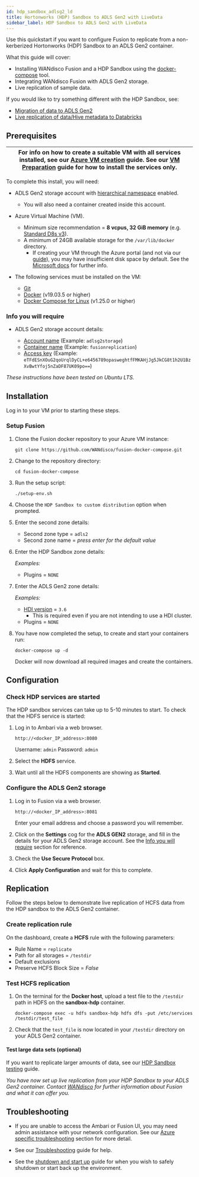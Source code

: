 ```yaml
---
id: hdp_sandbox_adlsg2_ld
title: Hortonworks (HDP) Sandbox to ADLS Gen2 with LiveData
sidebar_label: HDP Sandbox to ADLS Gen2 with LiveData
---
```


Use this quickstart if you want to configure Fusion to replicate from a non-kerberized Hortonworks (HDP) Sandbox to an ADLS Gen2 container.

What this guide will cover:

- Installing WANdisco Fusion and a HDP Sandbox using the [docker-compose](https://docs.docker.com/compose/) tool.
- Integrating WANdisco Fusion with ADLS Gen2 storage.
- Live replication of sample data.

If you would like to try something different with the HDP Sandbox, see:

* [Migration of data to ADLS Gen2](./hdp_sandbox-adlsg2_lm.md)
* [Live replication of data/Hive metadata to Databricks](./hdp_sandbox_lhv_client-adlsg2_lan.md)

## Prerequisites

|For info on how to create a suitable VM with all services installed, see our [Azure VM creation](../preparation/azure_vm_creation.md) guide. See our [VM Preparation](../preparation/vm_prep.md) guide for how to install the services only.|
|---|

To complete this install, you will need:

* ADLS Gen2 storage account with [hierarchical namespace](https://docs.microsoft.com/en-us/azure/storage/blobs/data-lake-storage-namespace) enabled.
  * You will also need a container created inside this account.
* Azure Virtual Machine (VM).
  * Minimum size recommendation = **8 vcpus, 32 GiB memory** (e.g. [Standard D8s v3](https://docs.microsoft.com/en-us/azure/virtual-machines/dv3-dsv3-series#dsv3-series)).
  * A minimum of 24GB available storage for the `/var/lib/docker` directory.
    * If creating your VM through the Azure portal (and not via our [guide](../preparation/azure_vm_creation.md)), you may have insufficient disk space by default. See the [Microsoft docs](https://docs.microsoft.com/en-us/azure/virtual-machines/windows/expand-os-disk) for further info.

* The following services must be installed on the VM:
  * [Git](https://git-scm.com/book/en/v2/Getting-Started-Installing-Git)
  * [Docker](https://docs.docker.com/install/) (v19.03.5 or higher)
  * [Docker Compose for Linux](https://docs.docker.com/compose/install/#install-compose) (v1.25.0 or higher)

### Info you will require

* ADLS Gen2 storage account details:

  * [Account name](https://docs.microsoft.com/en-us/azure/storage/common/storage-account-create?tabs=azure-portal#create-a-storage-account) (Example: `adlsg2storage`)
  * [Container name](https://docs.microsoft.com/en-us/azure/storage/blobs/storage-quickstart-blobs-portal#create-a-container) (Example: `fusionreplication`)
  * [Access key](https://docs.microsoft.com/en-us/azure/storage/common/storage-account-keys-manage#view-access-keys-and-connection-string) (Example: `eTFdESnXOuG2qoUrqlDyCL+e6456789opasweghtfFMKAHjJg5JkCG8t1h2U1BzXvBwtYfoj5nZaDF87UK09po==`)

_These instructions have been tested on Ubuntu LTS._

## Installation

Log in to your VM prior to starting these steps.

### Setup Fusion

1. Clone the Fusion docker repository to your Azure VM instance:

   `git clone https://github.com/WANdisco/fusion-docker-compose.git`

1. Change to the repository directory:

   `cd fusion-docker-compose`

1. Run the setup script:

   `./setup-env.sh`

1. Choose the `HDP Sandbox to custom distribution` option when prompted.

1. Enter the second zone details:

   * Second zone type = `adls2`
   * Second zone name = _press enter for the default value_

1. Enter the HDP Sandbox zone details:

   _Examples:_

   * Plugins = `NONE`

1. Enter the ADLS Gen2 zone details:

   _Examples:_

   * [HDI version](https://docs.microsoft.com/en-us/azure/hdinsight/hdinsight-component-versioning) = `3.6`
     * This is required even if you are not intending to use a HDI cluster.
   * Plugins = `NONE`

1. You have now completed the setup, to create and start your containers run:

   `docker-compose up -d`

   Docker will now download all required images and create the containers.

## Configuration

### Check HDP services are started

The HDP sandbox services can take up to 5-10 minutes to start. To check that the HDFS service is started:

1. Log in to Ambari via a web browser.

   `http://<docker_IP_address>:8080`

   Username: `admin`
   Password: `admin`

1. Select the **HDFS** service.

1. Wait until all the HDFS components are showing as **Started**.

### Configure the ADLS Gen2 storage

1. Log in to Fusion via a web browser.

   `http://<docker_IP_address>:8081`

   Enter your email address and choose a password you will remember.

1. Click on the **Settings** cog for the **ADLS GEN2** storage, and fill in the details for your ADLS Gen2 storage account. See the [Info you will require](#info-you-will-require) section for reference.

1. Check the **Use Secure Protocol** box.

1. Click **Apply Configuration** and wait for this to complete.

## Replication

Follow the steps below to demonstrate live replication of HCFS data from the HDP sandbox to the ADLS Gen2 container.

### Create replication rule

On the dashboard, create a **HCFS** rule with the following parameters:

* Rule Name = `replicate`
* Path for all storages = `/testdir`
* Default exclusions
* Preserve HCFS Block Size = *False*

### Test HCFS replication

1. On the terminal for the **Docker host**, upload a test file to the `/testdir` path in HDFS on the **sandbox-hdp** container.

   `docker-compose exec -u hdfs sandbox-hdp hdfs dfs -put /etc/services /testdir/test_file`

1. Check that the `test_file` is now located in your `/testdir` directory on your ADLS Gen2 container.

#### Test large data sets (optional)

If you want to replicate larger amounts of data, see our [HDP Sandbox testing](../testing/test_hdp_sandbox.md) guide.

_You have now set up live replication from your HDP Sandbox to your ADLS Gen2 container. Contact [WANdisco](https://wandisco.com/contact) for further information about Fusion and what it can offer you._

## Troubleshooting

* If you are unable to access the Ambari or Fusion UI, you may need admin assistance with your network configuration. See our [Azure specific troubleshooting](../troubleshooting/general_troubleshooting.md#unable-to-access-ambari-cloudera-or-fusion-ui-on-vm) section for more detail.

* See our [Troubleshooting](../troubleshooting/general_troubleshooting.md) guide for help.

* See the [shutdown and start up](../operation/hdp_sandbox_fusion_stop_start.md) guide for when you wish to safely shutdown or start back up the environment.
